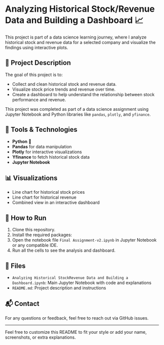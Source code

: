 # Analyzing Historical Stock/Revenue Data and Building a Dashboard 📈

This project is part of a data science learning journey, where I analyze historical stock and revenue data for a selected company and visualize the findings using interactive plots.

## 📌 Project Description

The goal of this project is to:

- Collect and clean historical stock and revenue data.
- Visualize stock price trends and revenue over time.
- Create a dashboard to help understand the relationship between stock performance and revenue.

This project was completed as part of a data science assignment using Jupyter Notebook and Python libraries like `pandas`, `plotly`, and `yfinance`.

## 🔧 Tools & Technologies

- **Python** 🐍
- **Pandas** for data manipulation
- **Plotly** for interactive visualizations
- **Yfinance** to fetch historical stock data
- **Jupyter Notebook**

## 📊 Visualizations

- Line chart for historical stock prices
- Line chart for historical revenue
- Combined view in an interactive dashboard

## 🏁 How to Run

1. Clone this repository.
2. Install the required packages:
3. Open the notebook file `Final Assignment-v2.ipynb` in Jupyter Notebook or any compatible IDE.
4. Run all the cells to see the analysis and dashboard.

## 📁 Files

- `Analyzing Historical StockRevenue Data and Building a Dashboard.ipynb`: Main Jupyter Notebook with code and explanations
- `README.md`: Project description and instructions

## 📬 Contact

For any questions or feedback, feel free to reach out via GitHub issues.

---

Feel free to customize this README to fit your style or add your name, screenshots, or extra explanations.
